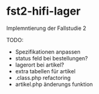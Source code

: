 # fst2-hifi-lager
Implemntierung der Fallstudie 2

TODO:
- Spezifikationen anpassen
- status feld bei bestellungen?
- lagerort bei artikel?
- extra tabellen für artikel 
- .class.php refactoring
- artikel.php änderungs funktion


